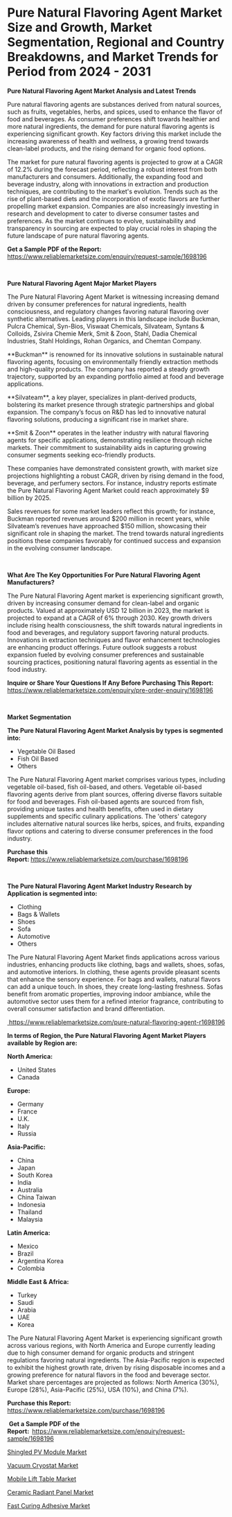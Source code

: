 <p><h1>Pure Natural Flavoring Agent Market Size and Growth, Market Segmentation, Regional and Country Breakdowns, and Market Trends for Period from 2024 -  2031</h1></p><p><strong>Pure Natural Flavoring Agent Market Analysis and Latest Trends</strong></p>
<p><p>Pure natural flavoring agents are substances derived from natural sources, such as fruits, vegetables, herbs, and spices, used to enhance the flavor of food and beverages. As consumer preferences shift towards healthier and more natural ingredients, the demand for pure natural flavoring agents is experiencing significant growth. Key factors driving this market include the increasing awareness of health and wellness, a growing trend towards clean-label products, and the rising demand for organic food options.</p><p>The market for pure natural flavoring agents is projected to grow at a CAGR of 12.2% during the forecast period, reflecting a robust interest from both manufacturers and consumers. Additionally, the expanding food and beverage industry, along with innovations in extraction and production techniques, are contributing to the market's evolution. Trends such as the rise of plant-based diets and the incorporation of exotic flavors are further propelling market expansion. Companies are also increasingly investing in research and development to cater to diverse consumer tastes and preferences. As the market continues to evolve, sustainability and transparency in sourcing are expected to play crucial roles in shaping the future landscape of pure natural flavoring agents.</p></p>
<p><strong>Get a Sample PDF of the Report:&nbsp;</strong> <a href="https://www.reliablemarketsize.com/enquiry/request-sample/1698196?utm_campaign=1845&utm_medium=2&utm_source=Github&utm_content=ia&utm_term=16122024&utm_id=pure-natural-flavoring-agent">https://www.reliablemarketsize.com/enquiry/request-sample/1698196</a></p>
<p>&nbsp;</p>
<p><strong>Pure Natural Flavoring Agent Major Market Players</strong></p>
<p><p>The Pure Natural Flavoring Agent Market is witnessing increasing demand driven by consumer preferences for natural ingredients, health consciousness, and regulatory changes favoring natural flavoring over synthetic alternatives. Leading players in this landscape include Buckman, Pulcra Chemical, Syn-Bios, Viswaat Chemicals, Silvateam, Syntans & Colloids, Zsivira Chemie Merk, Smit & Zoon, Stahl, Dadia Chemical Industries, Stahl Holdings, Rohan Organics, and Chemtan Company.</p><p>**Buckman** is renowned for its innovative solutions in sustainable natural flavoring agents, focusing on environmentally friendly extraction methods and high-quality products. The company has reported a steady growth trajectory, supported by an expanding portfolio aimed at food and beverage applications.</p><p>**Silvateam**, a key player, specializes in plant-derived products, bolstering its market presence through strategic partnerships and global expansion. The company’s focus on R&D has led to innovative natural flavoring solutions, producing a significant rise in market share. </p><p>**Smit & Zoon** operates in the leather industry with natural flavoring agents for specific applications, demonstrating resilience through niche markets. Their commitment to sustainability aids in capturing growing consumer segments seeking eco-friendly products.</p><p>These companies have demonstrated consistent growth, with market size projections highlighting a robust CAGR, driven by rising demand in the food, beverage, and perfumery sectors. For instance, industry reports estimate the Pure Natural Flavoring Agent Market could reach approximately $9 billion by 2025.</p><p>Sales revenues for some market leaders reflect this growth; for instance, Buckman reported revenues around $200 million in recent years, while Silvateam’s revenues have approached $150 million, showcasing their significant role in shaping the market. The trend towards natural ingredients positions these companies favorably for continued success and expansion in the evolving consumer landscape.</p></p>
<p>&nbsp;</p>
<p><strong>What Are The Key Opportunities For Pure Natural Flavoring Agent Manufacturers?</strong></p>
<p><p>The Pure Natural Flavoring Agent market is experiencing significant growth, driven by increasing consumer demand for clean-label and organic products. Valued at approximately USD 12 billion in 2023, the market is projected to expand at a CAGR of 6% through 2030. Key growth drivers include rising health consciousness, the shift towards natural ingredients in food and beverages, and regulatory support favoring natural products. Innovations in extraction techniques and flavor enhancement technologies are enhancing product offerings. Future outlook suggests a robust expansion fueled by evolving consumer preferences and sustainable sourcing practices, positioning natural flavoring agents as essential in the food industry.</p></p>
<p><strong>Inquire or Share Your Questions If Any Before Purchasing This Report:</strong> <a href="https://www.reliablemarketsize.com/enquiry/pre-order-enquiry/1698196?utm_campaign=1845&utm_medium=2&utm_source=Github&utm_content=ia&utm_term=16122024&utm_id=pure-natural-flavoring-agent">https://www.reliablemarketsize.com/enquiry/pre-order-enquiry/1698196</a></p>
<p>&nbsp;</p>
<p><strong>Market Segmentation</strong></p>
<p><strong>The Pure Natural Flavoring Agent Market Analysis by types is segmented into:</strong></p>
<p><ul><li>Vegetable Oil Based</li><li>Fish Oil Based</li><li>Others</li></ul></p>
<p><p>The Pure Natural Flavoring Agent market comprises various types, including vegetable oil-based, fish oil-based, and others. Vegetable oil-based flavoring agents derive from plant sources, offering diverse flavors suitable for food and beverages. Fish oil-based agents are sourced from fish, providing unique tastes and health benefits, often used in dietary supplements and specific culinary applications. The 'others' category includes alternative natural sources like herbs, spices, and fruits, expanding flavor options and catering to diverse consumer preferences in the food industry.</p></p>
<p><strong>Purchase this Report:&nbsp;</strong><a href="https://www.reliablemarketsize.com/purchase/1698196?utm_campaign=1845&utm_medium=2&utm_source=Github&utm_content=ia&utm_term=16122024&utm_id=pure-natural-flavoring-agent">https://www.reliablemarketsize.com/purchase/1698196</a></p>
<p>&nbsp;</p>
<p><strong>The Pure Natural Flavoring Agent Market Industry Research by Application is segmented into:</strong></p>
<p><ul><li>Clothing</li><li>Bags & Wallets</li><li>Shoes</li><li>Sofa</li><li>Automotive</li><li>Others</li></ul></p>
<p><p>The Pure Natural Flavoring Agent Market finds applications across various industries, enhancing products like clothing, bags and wallets, shoes, sofas, and automotive interiors. In clothing, these agents provide pleasant scents that enhance the sensory experience. For bags and wallets, natural flavors can add a unique touch. In shoes, they create long-lasting freshness. Sofas benefit from aromatic properties, improving indoor ambiance, while the automotive sector uses them for a refined interior fragrance, contributing to overall consumer satisfaction and brand differentiation.</p></p>
<p><a href="https://www.reliablemarketsize.com/pure-natural-flavoring-agent-r1698196?utm_campaign=1845&utm_medium=2&utm_source=Github&utm_content=ia&utm_term=16122024&utm_id=pure-natural-flavoring-agent">&nbsp;https://www.reliablemarketsize.com/pure-natural-flavoring-agent-r1698196</a></p>
<p><strong>In terms of Region, the Pure Natural Flavoring Agent Market Players available by Region are:</strong></p>
<p>
    <p> <strong> North America: </strong>
        <ul>
            <li>United States</li>
            <li>Canada</li>
        </ul>
        </p> 
    <p> <strong> Europe: </strong>
        <ul>
            <li>Germany</li>
            <li>France</li>
            <li>U.K.</li>
            <li>Italy</li>
            <li>Russia</li>
        </ul>
        </p> 
    <p> <strong> Asia-Pacific: </strong>
        <ul>
            <li>China</li>
            <li>Japan</li>
            <li>South Korea</li>
            <li>India</li>
            <li>Australia</li>
            <li>China Taiwan</li>
            <li>Indonesia</li>
            <li>Thailand</li>
            <li>Malaysia</li>
        </ul>
        </p> 
    <p> <strong> Latin America: </strong>
        <ul>
            <li>Mexico</li>
            <li>Brazil</li>
            <li>Argentina Korea</li>
            <li>Colombia</li>
        </ul>
        </p> 
    <p> <strong> Middle East & Africa: </strong>
        <ul>
            <li>Turkey</li>
            <li>Saudi</li>
            <li>Arabia</li>
            <li>UAE</li>
            <li>Korea</li>
        </ul>
    </p>
    </p>
<p><p>The Pure Natural Flavoring Agent Market is experiencing significant growth across various regions, with North America and Europe currently leading due to high consumer demand for organic products and stringent regulations favoring natural ingredients. The Asia-Pacific region is expected to exhibit the highest growth rate, driven by rising disposable incomes and a growing preference for natural flavors in the food and beverage sector. Market share percentages are projected as follows: North America (30%), Europe (28%), Asia-Pacific (25%), USA (10%), and China (7%).</p></p>
<p><strong>Purchase this Report: </strong><a href="https://www.reliablemarketsize.com/purchase/1698196?utm_campaign=1845&utm_medium=2&utm_source=Github&utm_content=ia&utm_term=16122024&utm_id=pure-natural-flavoring-agent">https://www.reliablemarketsize.com/purchase/1698196</a></p>
<p>&nbsp;<strong>Get a Sample PDF of the Report:&nbsp;&nbsp;</strong><a href="https://www.reliablemarketsize.com/enquiry/request-sample/1698196?utm_campaign=1845&utm_medium=2&utm_source=Github&utm_content=ia&utm_term=16122024&utm_id=pure-natural-flavoring-agent">https://www.reliablemarketsize.com/enquiry/request-sample/1698196</a></p>
<p><strong></strong></p>
<p><p><a href="https://www.linkedin.com/pulse/global-shingled-pv-module-market-comprehensive-analysis-size-zsyrf?utm_campaign=1845&utm_medium=2&utm_source=Github&utm_content=ia&utm_term=16122024&utm_id=pure-natural-flavoring-agent">Shingled PV Module Market</a></p><p><a href="https://www.linkedin.com/pulse/future-vacuum-cryostat-market-size-trends-growth-projected-eghof?utm_campaign=1845&utm_medium=2&utm_source=Github&utm_content=ia&utm_term=16122024&utm_id=pure-natural-flavoring-agent">Vacuum Cryostat Market</a></p><p><a href="https://www.linkedin.com/pulse/future-mobile-lift-table-market-key-growth-drivers-forecasted-di4pf?utm_campaign=1845&utm_medium=2&utm_source=Github&utm_content=ia&utm_term=16122024&utm_id=pure-natural-flavoring-agent">Mobile Lift Table Market</a></p><p><a href="https://www.linkedin.com/pulse/upcoming-boom-ceramic-radiant-panel-market-projections-end-use-sdulf?utm_campaign=1845&utm_medium=2&utm_source=Github&utm_content=ia&utm_term=16122024&utm_id=pure-natural-flavoring-agent">Ceramic Radiant Panel Market</a></p><p><a href="https://www.linkedin.com/pulse/comprehensive-review-fast-curing-adhesive-market-includingmarket-nx8kf?utm_campaign=1845&utm_medium=2&utm_source=Github&utm_content=ia&utm_term=16122024&utm_id=pure-natural-flavoring-agent">Fast Curing Adhesive Market</a></p></p>